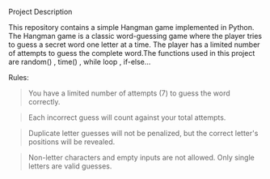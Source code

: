 Project Description

This repository contains a simple Hangman game implemented in Python. The Hangman game is a classic word-guessing game where the player tries to guess a secret word one letter at a time. The player has a limited number of attempts to guess the complete word.The functions used in this project are random() , time() , while loop , if-else...

Rules:

> You have a limited number of attempts (7) to guess the word correctly.

> Each incorrect guess will count against your total attempts.

> Duplicate letter guesses will not be penalized, but the correct letter's positions will be revealed.

> Non-letter characters and empty inputs are not allowed. Only single letters are valid guesses.
